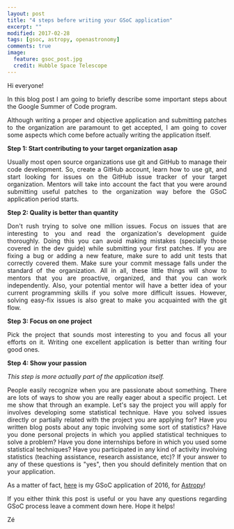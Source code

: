 ```yaml
---
layout: post
title: "4 steps before writing your GSoC application"
excerpt: ""
modified: 2017-02-28
tags: [gsoc, astropy, openastronomy]
comments: true
image:
  feature: gsoc_post.jpg
  credit: Hubble Space Telescope
---
```


<p style='text-align: justify;'>
Hi everyone!
</p>

<p style='text-align: justify;'>
In this blog post I am going to briefly describe some important steps about the
Google Summer of Code program.
</p>

<p style='text-align: justify;'>
Although writing a proper and objective application and submitting patches to
the organization are paramount to get accepted, I am going to cover some aspects
which come before actually writing the application itself.
</p>

<b>
Step 1: Start contributing to your target organization asap
</b>

<p style='text-align: justify;'>
Usually most open source organizations use git and GitHub to manage their code
development. So, create a GitHub account, learn how to use git, and start looking for issues
on the GitHub issue tracker of your target organization. Mentors will take into account the
fact that you were around submitting useful patches to the organization way before the GSoC
application period starts.
</p>

<b>
Step 2: Quality is better than quantity
</b>

<p style='text-align: justify;'>
Don't rush trying to solve one million issues. Focus on issues that are interesting to you and
read the organization's development guide thoroughly. Doing this you can avoid making mistakes
(specially those covered in the dev guide) while submitting your first patches. If you are
fixing a bug or adding a new feature, make sure to add unit tests that correctly covered them.
Make sure your commit message falls under the standard of the organization.
All in all, these little things will show to mentors that you are proactive, organized,
and that you can work independently. Also, your potential mentor will have a better idea of your
current programming skills if you solve more difficult issues. However, solving easy-fix issues
is also great to make you acquainted with the git flow.
</p>

<b>
Step 3: Focus on one project
</b>

<p style='text-align: justify;'>
Pick the project that sounds most interesting to you and focus all your
efforts on it. Writing one excellent application is better than writing four
good ones.
</p>

<b>
Step 4: Show your passion
</b>

<p style='text-align: justify;'>
<i>This step is more actually part of the application itself.</i>
</p>

<p style='text-align: justify;'>
People easily recognize when you are passionate about something.
There are lots of ways to show you are really eager about a specific project.
Let me show that through an example. Let's say the project you will apply for
involves developing some statistical technique.
Have you solved issues directly or partially related with the project you are applying for?
Have you written blog posts about any topic involving some sort of statistics?
Have you done personal projects in which you applied statistical techniques to solve a problem?
Have you done internships before in which you used some statistical techniques?
Have you participated in any kind of activity involving statistics (teaching assistance, research assistance, etc)?
If your answer to any of these questions is "yes", then you should definitely mention that on
your application.
</p>

As a matter of fact, <a href="http://mirca.github.io/files/ze_application.pdf">here</a> is my GSoC application of 2016, for <a href="http://astropy.org">Astropy</a>!

<p style='text-align: justify;'>
If you either think this post is useful or you have any questions regarding GSoC process leave a comment down here. Hope it helps!
</p>

Zé
